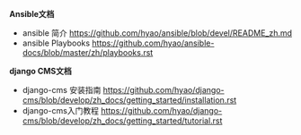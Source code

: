 **Ansible文档**


* ansible 简介 https://github.com/hyao/ansible/blob/devel/README_zh.md
* ansible Playbooks https://github.com/hyao/ansible-docs/blob/master/zh/playbooks.rst


**django CMS文档**

* django-cms 安装指南 https://github.com/hyao/django-cms/blob/develop/zh_docs/getting_started/installation.rst
* django-cms入门教程 https://github.com/hyao/django-cms/blob/develop/zh_docs/getting_started/tutorial.rst

